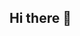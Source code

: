 ## Hi there 👋

<!--
**Sharmaujjwal24/Sharmaujjwal24** is a ✨ _special_ ✨ repository because its `README.md` (this file) appears on your GitHub profile.

Here are some ideas to get you started:

- 🔭 I’m currently working on ai project.
- 🌱 I’m currently learning Btech cse with AIDS
- 👯 I’m looking to collaborate on ...
- 🤔 I’m looking for help with google
- 💬 Ask me about any c++ code.
- 📫 How to reach me: Sharma_ujjwal_24
- 😄 Pronouns: English,hindi,telugu.
-->
